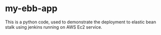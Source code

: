 # my-ebb-app
This is a python code, used to demonstrate the deployment to elastic bean stalk using jenkins running on AWS Ec2 service.
